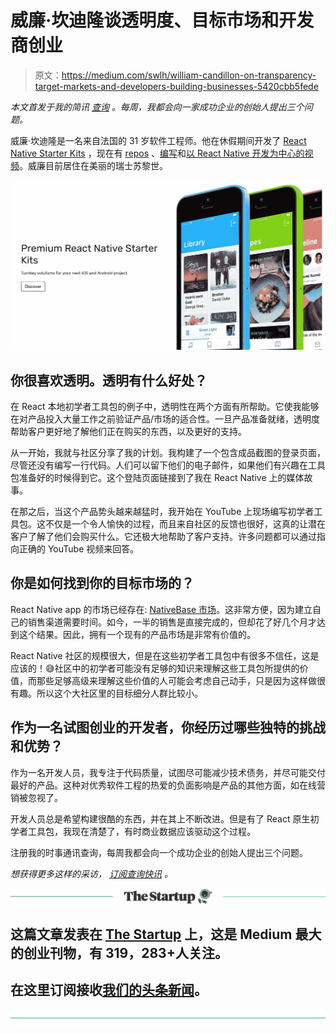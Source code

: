 # 威廉·坎迪隆谈透明度、目标市场和开发商创业

> 原文：<https://medium.com/swlh/william-candillon-on-transparency-target-markets-and-developers-building-businesses-5420cbb5fede>

*本文首发于我的简讯* [*查询*](https://www.jrdnbwmn.com/query/) *。每周，我都会向一家成功企业的创始人提出三个问题。*

威廉·坎迪隆是一名来自法国的 31 岁软件工程师。他在休假期间开发了 [React Native Starter Kits](https://react-native.shop/) ，现在有 [repos](https://github.com/wcandillon) 、[编写](/@wcandillon)和[以 React Native 开发为中心的视频](https://www.youtube.com/channel/UC806fwFWpiLQV5y-qifzHnA)。威廉目前居住在美丽的瑞士苏黎世。

![](img/46eb0f24856cc13151479fe2597ac7f5.png)

## 你很喜欢透明。透明有什么好处？

在 React 本地初学者工具包的例子中，透明性在两个方面有所帮助。它使我能够在对产品投入大量工作之前验证产品/市场的适合性。一旦产品准备就绪，透明度帮助客户更好地了解他们正在购买的东西，以及更好的支持。

从一开始，我就与社区分享了我的计划。我构建了一个包含成品截图的登录页面，尽管还没有编写一行代码。人们可以留下他们的电子邮件，如果他们有兴趣在工具包准备好的时候得到它。这个登陆页面链接到了我在 React Native 上的媒体故事。

在那之后，当这个产品势头越来越猛时，我开始在 YouTube 上现场编写初学者工具包。这不仅是一个令人愉快的过程，而且来自社区的反馈也很好，这真的让潜在客户了解了他们会购买什么。它还极大地帮助了客户支持。许多问题都可以通过指向正确的 YouTube 视频来回答。

## 你是如何找到你的目标市场的？

React Native app 的市场已经存在: [NativeBase 市场](https://market.nativebase.io/)。这非常方便，因为建立自己的销售渠道需要时间。如今，一半的销售是直接完成的，但却花了好几个月才达到这个结果。因此，拥有一个现有的产品市场是非常有价值的。

React Native 社区的规模很大，但是在这些初学者工具包中有很多不信任，这是应该的！😅社区中的初学者可能没有足够的知识来理解这些工具包所提供的价值，而那些足够高级来理解这些价值的人可能会考虑自己动手，只是因为这样做很有趣。所以这个大社区里的目标细分人群比较小。

## 作为一名试图创业的开发者，你经历过哪些独特的挑战和优势？

作为一名开发人员，我专注于代码质量，试图尽可能减少技术债务，并尽可能交付最好的产品。这种对优秀软件工程的热爱的负面影响是产品的其他方面，如在线营销被忽视了。

开发人员总是希望构建很酷的东西，并在其上不断改进。但是有了 React 原生初学者工具包，我现在清楚了，有时商业数据应该驱动这个过程。

注册我的时事通讯查询，每周我都会向一个成功企业的创始人提出三个问题。

*想获得更多这样的采访，* [*订阅查询快讯*](https://www.jrdnbwmn.com/query) *。*

[![](img/308a8d84fb9b2fab43d66c117fcc4bb4.png)](https://medium.com/swlh)

## 这篇文章发表在 [The Startup](https://medium.com/swlh) 上，这是 Medium 最大的创业刊物，有 319，283+人关注。

## 在这里订阅接收[我们的头条新闻](http://growthsupply.com/the-startup-newsletter/)。

[![](img/b0164736ea17a63403e660de5dedf91a.png)](https://medium.com/swlh)
